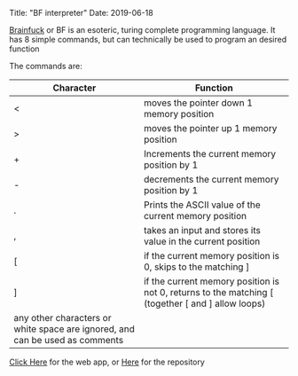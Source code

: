 Title: "BF interpreter" Date: 2019-06-18

[Brainfuck](https://en.wikipedia.org/wiki/Brainfuck) or BF is an esoteric, turing complete programming language. It has 8 simple commands, but can technically be used to program an desired function

The commands are:

| Character | Function |
|----------|---------|
| \< | moves the pointer down 1 memory position |
| \> | moves the pointer up 1 memory position |
| \+ | Increments the current memory position by 1 |
| \- | decrements the current memory position by 1 |
| \. | Prints the ASCII value of the current memory position |
| \, | takes an input and stores its value in the current position |
| \[ | if the current memory position is 0, skips to the matching \] |
| \] | if the current memory position is not 0, returns to the matching \[ (together \[ and \] allow loops) |
| any other characters or white space are ignored, and can be used as comments |
      
      
[Click Here](https://quadriplanar.github.io/examples/interpreters/BF/BF.html) for the web app, or [Here](https://github.com/quadriplanar/quadriplanar.github.io/tree/master/examples/interpreters/BF) for the repository
